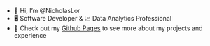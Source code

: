 - 👋 Hi, I’m @NicholasLor
- 🖥️  Software Developer & 📈 Data Analytics Professional
- 🔗 Check out my [Github Pages](https://nicholaslor.github.io/) to see more about my projects and experience


<!---
NicholasLor/NicholasLor is a ✨ special ✨ repository because its `README.md` (this file) appears on your GitHub profile.
You can click the Preview link to take a look at your changes.
--->
